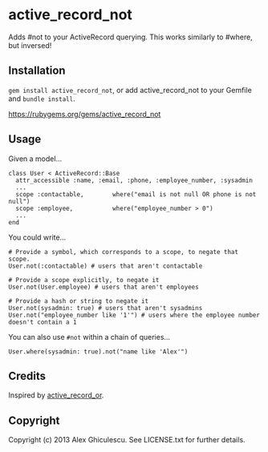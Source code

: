 # active_record_not

Adds #not to your ActiveRecord querying. This works similarly to #where, but inversed!

## Installation

`gem install active_record_not`, or add active_record_not to your Gemfile and `bundle install`.

https://rubygems.org/gems/active_record_not

## Usage

Given a model...

	class User < ActiveRecord::Base
      attr_accessible :name, :email, :phone, :employee_number, :sysadmin
      ...
      scope :contactable,        where("email is not null OR phone is not null")
      scope :employee,           where("employee_number > 0")
      ...
	end

You could write...

	# Provide a symbol, which corresponds to a scope, to negate that scope.
	User.not(:contactable) # users that aren't contactable

	# Provide a scope explicitly, to negate it
	User.not(User.employee) # users that aren't employees

	# Provide a hash or string to negate it
	User.not(sysadmin: true) # users that aren't sysadmins
	User.not("employee_number like '1'") # users where the employee number doesn't contain a 1

You can also use `#not` within a chain of queries...

	User.where(sysadmin: true).not("name like 'Alex'")

## Credits

Inspired by [active_record_or](https://github.com/woahdae/active_record_or).

## Copyright

Copyright (c) 2013 Alex Ghiculescu. See LICENSE.txt for further details.